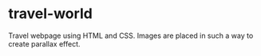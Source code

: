 # travel-world
Travel webpage using HTML and CSS. Images are placed in such a way to create parallax effect.
